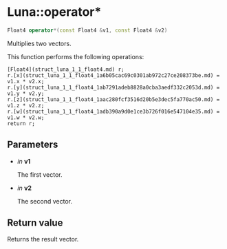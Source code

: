 # Luna::operator*

```c++
Float4 operator*(const Float4 &v1, const Float4 &v2)
```

Multiplies two vectors. 

This function performs the following operations: 
```
[Float4](struct_luna_1_1_float4.md) r;
r.[x](struct_luna_1_1_float4_1a6b05cac69c0301ab972c27ce208373be.md) = v1.x * v2.x;
r.[y](struct_luna_1_1_float4_1ab7291adeb8828a0cba3aedf332c2053d.md) = v1.y * v2.y;
r.[z](struct_luna_1_1_float4_1aac280fcf3516d20b5e3dec5fa770ac50.md) = v1.z * v2.z;
r.[w](struct_luna_1_1_float4_1adb390a9d0e1ce3b726f016e547104e35.md) = v1.w * v2.w;
return r;
```


## Parameters
* *in* **v1**

    The first vector. 

* *in* **v2**

    The second vector. 

## Return value
Returns the result vector. 

